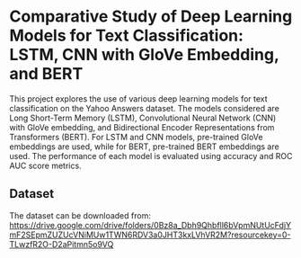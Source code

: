 # Comparative Study of Deep Learning Models for Text Classification: LSTM, CNN with GloVe Embedding, and BERT


 This project explores the use of various deep learning models for text classification on the Yahoo Answers dataset. The models considered are Long Short-Term Memory (LSTM), Convolutional Neural Network (CNN) with GloVe embedding, and Bidirectional Encoder Representations from Transformers (BERT). For LSTM and CNN models, pre-trained GloVe embeddings are used, while for BERT, pre-trained BERT embeddings are used. The performance of each model is evaluated using accuracy and ROC AUC score metrics.
 
 ## Dataset
 
 The dataset can be downloaded from: https://drive.google.com/drive/folders/0Bz8a_Dbh9Qhbfll6bVpmNUtUcFdjYmF2SEpmZUZUcVNiMUw1TWN6RDV3a0JHT3kxLVhVR2M?resourcekey=0-TLwzfR2O-D2aPitmn5o9VQ

